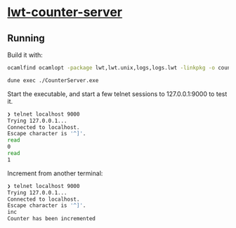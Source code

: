 # [lwt-counter-server](https://www.baturin.org/code/lwt-counter-server/)

## Running

Build it with:

```sh
ocamlfind ocamlopt -package lwt,lwt.unix,logs,logs.lwt -linkpkg -o counter-server ./counter-server.re

dune exec ./CounterServer.exe
```

Start the executable, and start a few telnet sessions to 127.0.0.1:9000 to test it.
```sh
❯ telnet localhost 9000
Trying 127.0.0.1...
Connected to localhost.
Escape character is '^]'.
read
0
read
1
```

Increment from another terminal:
```sh
❯ telnet localhost 9000
Trying 127.0.0.1...
Connected to localhost.
Escape character is '^]'.
inc
Counter has been incremented
```
